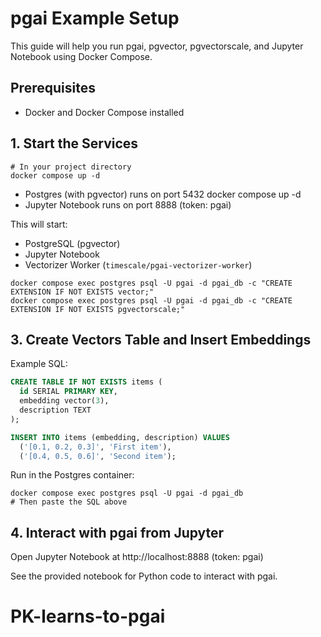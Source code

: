 # pgai Example Setup

This guide will help you run pgai, pgvector, pgvectorscale, and Jupyter Notebook using Docker Compose.

## Prerequisites
- Docker and Docker Compose installed

## 1. Start the Services

```fish
# In your project directory
docker compose up -d
```

- Postgres (with pgvector) runs on port 5432
docker compose up -d
- Jupyter Notebook runs on port 8888 (token: pgai)


This will start:
- PostgreSQL (pgvector)
- Jupyter Notebook
- Vectorizer Worker (`timescale/pgai-vectorizer-worker`)
```fish
docker compose exec postgres psql -U pgai -d pgai_db -c "CREATE EXTENSION IF NOT EXISTS vector;"
docker compose exec postgres psql -U pgai -d pgai_db -c "CREATE EXTENSION IF NOT EXISTS pgvectorscale;"
```

## 3. Create Vectors Table and Insert Embeddings

Example SQL:

```sql
CREATE TABLE IF NOT EXISTS items (
  id SERIAL PRIMARY KEY,
  embedding vector(3),
  description TEXT
);

INSERT INTO items (embedding, description) VALUES
  ('[0.1, 0.2, 0.3]', 'First item'),
  ('[0.4, 0.5, 0.6]', 'Second item');
```

Run in the Postgres container:

```fish
docker compose exec postgres psql -U pgai -d pgai_db
# Then paste the SQL above
```

## 4. Interact with pgai from Jupyter

Open Jupyter Notebook at http://localhost:8888 (token: pgai)

See the provided notebook for Python code to interact with pgai.
# PK-learns-to-pgai
